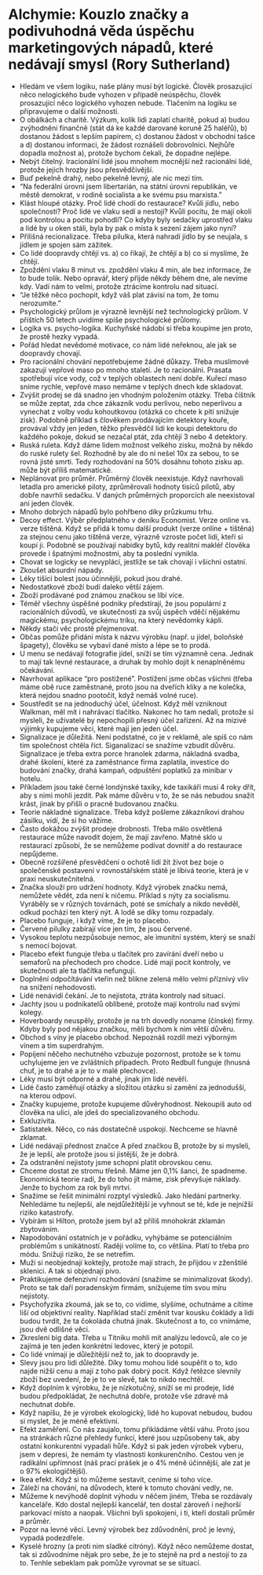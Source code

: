 # Alchymie: Kouzlo značky a podivuhodná věda úspěchu marketingových nápadů, které nedávají smysl (Rory Sutherland)
* Hledám ve všem logiku, naše plány musí být logické. Člověk prosazující něco nelogického bude vyhozen v případě neúspěchu, člověk prosazující něco logického vyhozen nebude. Tlačením na logiku se připravujeme o další možnosti.
* O obálkách a charitě. Výzkum, kolik lidi zaplatí charitě, pokud a) budou zvýhodněni finančně (stát dá ke každé darované koruně 25 haléřů), b) dostanou žádost s lepším papírem, c) dostanou žádost v obchodní tašce a d) dostanou informaci, že žádost roznášeli dobrovolníci. Nejhůře dopadla možnost a), protože bychom čekali, že dopadne nejlépe.
* Nebýt čitelný. Iracionální lidé jsou mnohem mocnější než racionální lidé, protože jejich hrozby jsou přesvědčivější.
* Buď pekelně drahý, nebo pekelně levný, ale nic mezi tím.
* “Na federální úrovni jsem libertarián, na státní úrovni republikán, ve městě demokrat, v rodině socialista a ke svému psu marxista.”
* Klást hloupé otázky. Proč lidé chodí do restaurace? Kvůli jídlu, nebo společnosti? Proč lidé ve vlaku sedí a nestojí? Kvůli pocitu, že mají okolí pod kontrolou a pocitu pohodlí? Co kdyby byly sedačky uprostřed vlaku a lidé by u oken stáli, byla by pak o místa k sezení zájem jako nyní?
* Přílišná recionalizace. Třeba pilulka, která nahradí jídlo by se neujala, s jídlem je spojen sám zážitek.
* Co lidé doopravdy chtějí vs. a) co říkají, že chtějí a b) co si myslíme, že chtějí.
* Zpoždění vlaku 8 minut vs. zpoždění vlaku 4 min, ale bez informace, že to bude tolik. Nebo opravář, který přijde někdy během dne, ale nevíme kdy. Vadí nám to velmi, protože ztrácíme kontrolu nad situací.
* “Je těžké něco pochopit, když váš plat závisí na tom, že tomu nerozumíte.”
* Psychologický průlom je výrazně levnější než technologický průlom. V příštích 50 letech uvidíme spíše psychologické průlomy.
* Logika vs. psycho-logika. Kuchyňské nádobí si třeba koupíme jen proto, že prostě hezky vypadá. 
* Pořád hledat nevědomé motivace, co nám lidé neřeknou, ale jak se doopravdy chovají.
* Pro racionální chování nepotřebujeme žádné důkazy. Třeba muslimové zakazují vepřové maso po mnoho staletí. Je to racionální. Prasata spotřebují více vody, což v teplých oblastech není dobře. Kuřecí maso sníme rychle, vepřové maso nemáme v teplých dnech kde skladovat. 
* Zvýšit prodej se dá snadno jen vhodným položením otázky. Třeba číštník se může zeptat, zda chce zákazník vodu perlivou, nebo neperlivou a vynechat z volby vodu kohoutkovou (otázká co chcete k pití snižuje zisk). Podobně příklad s člověkem prodávajícím detektory kouře, provával vždy jen jeden, těžko přesvědčil lidi ke koupi detektoru do každého pokoje, dokud se nezačal ptát, zda chtějí 3 nebo 4 detektory.
* Ruská ruleta. Když dáme lidem možnost velkého zisku, možná by někdo do ruské rulety šel. Rozhodně by ale do ní nešel 10x za sebou, to se rovná jisté smrti. Tedy rozhodování na 50% dosáhnu tohoto zisku ap. může být příliš matematické.
* Neplánovat pro průměr. Průměrný člověk neexistuje. Když navrhovali letadla pro americké piloty, zprůměrovali hodnoty tisíců pilotů, aby dobře navrhli sedačku. V daných průměrných proporcích ale neexistoval ani jeden člověk.
* Mnoho dobrých nápadů bylo pohřbeno díky průzkumu trhu.
* Decoy effect. Výběr předplatného v deníku Economist. Verze online vs. verze tištěná. Když se přidá k tomu další produkt (verze online + tištěná) za stejnou cenu jako tištěná verze, výrazně vzroste počet lidí, kteří si koupí ji. Podobně se používají nabídky bytů, kdy realitní makléř člověka provede i špatnými možnostmi, aby ta poslední vynikla.
* Chovat se logicky se nevyplácí, jestliže se tak chovají i všichni ostatní.
* Zkoušet absurdní nápady.
* Léky tišící bolest jsou účinnější, pokud jsou drahé.
* Nedostatkové zboží budí daleko větší zájem.
* Zboží prodávané pod známou značkou se líbí více.
* Téměř všechny úspěšné podniky předstírají, že jsou populární z racionálních důvodů, ve skutečnosti za svůj úspěch vděčí nějakému magickému, psychologickému triku, na který nevědomky kápli.
* Někdy stačí věc prostě přejmenovat.
* Občas pomůže přidání místa k názvu výrobku (např. u jídel, boloňské špagety), člověku se vybaví dané místo a lépe se to prodá.
* U menu se nedávají fotografie jídel, sníží se tím významně cena. Jednak to mají tak levné restaurace, a druhak by mohlo dojít k nenaplněnému očekávání.
* Navrhovat aplikace “pro postižené”. Postižení jsme občas všichni (třeba máme obě ruce zaměstnané, proto jsou na dveřích kliky a ne kolečka, která nejdou snadno pootočit, když nemáš volné ruce).
* Soustředit se na jednoduchý účel, účelnost. Když měl vzniknout Walkman, měl mít i nahrávací tlačítko. Nakonec ho tam nedali, protože si mysleli, že uživatelé by nepochopili přesný účel zařízení. Až na mizivé výjimky kupujeme věci, které mají jen jeden účel.
* Signalizace je důležitá. Není podstatné, co je v reklamě, ale spíš co nám tim společnost chtěla říct. Siganalizací se snažíme vzbudit důvěru. Signalizace je třeba extra porce hranolek zdarma, nákladná svadba, drahé školení, které za zaměstnance firma zaplatila, investice do budování značky, drahá kampaň, odpuštění poplatků za minibar v hotelu.
* Příkladem jsou také černé londýnské taxíky, kde taxikáři musí 4 roky dřít, aby s nimi mohli jezdit. Pak máme důvěru v to, že se nás nebudou snažit krást, jinak by přišli o pracně budovanou značku.
* Teorie nákladné signalizace. Třeba když pošleme zákazníkovi drahou zásilku, vidí, že si ho vážíme.
* Často dokážou zvýšit prodeje drobnosti. Třeba málo osvětlená restaurace může navodit dojem, že mají zavřeno. Matné sklo u restaurací způsobí, že se nemůžeme podívat dovnitř a do restaurace nepůjdeme.
* Obecně rozšířené přesvědčení o ochotě lidí žít život bez boje o společenské postavení v rovnostářském státě je líbivá teorie, která je v praxi neuskutečnitelná.
* Značka slouží pro udržení hodnoty. Když výrobek značku nemá, nemůžete vědět, zda není k ničemu. Příklad s nýty za socialismu. Vyráběly se v různých továrnách, poté se smíchaly a nikdo nevěděl, odkud pochází ten který nýt. A lodě se díky tomu rozpadaly.
* Placebo funguje, i když víme, že je to placebo.
* Červené pilulky zabírají více jen tím, že jsou červené.
* Vysokou teplotu nezpůsobuje nemoc, ale imunitní systém, který se snaží s nemocí bojovat.
* Placebo efekt funguje třeba u tlačítek pro zavírání dveří nebo u semaforů na přechodech pro chodce. Lidé mají pocit kontroly, ve skutečnosti ale ta tlačítka nefungují.
* Doplnění odpočítávání vteřin než blikne zelená mělo velmi příznivý vliv na snížení nehodovosti. 
* Lidé nenávidí čekání. Je to nejistota, ztráta kontroly nad situací.
* Jachty jsou u podnikatelů oblíbené, protože mají kontrolu nad svými kolegy.
* Hoverboardy neuspěly, protože je na trh dovedly noname (čínské) firmy. Kdyby byly pod nějakou značkou, měli bychom k nim větší důvěru.
* Obchod s víny je placebo obchod. Nepoznáš rozdíl mezi výborným vínem a tím superdrahým.
* Popíjení něčeho nechutného vzbuzuje pozornost, protože se k tomu uchylujeme jen ve zvláštních případech. Proto Redbull funguje (hnusná chuť, je to drahé a je to v malé plechovce).
* Léky musí být odporné a drahé, jinak jim lidé nevěří.
* Lidé často zaměňují otázky a složitou otázku si zamění za jednodušší, na kterou odpoví.
* Značky kupujeme, protože kupujeme důvěryhodnost. Nekoupíš auto od člověka na ulici, ale jdeš do specializovaného obchodu. 
* Exkluzivita.
* Satistatek. Něco, co nás dostatečně uspokojí. Nechceme se hlavně zklamat.
* Lidé nedávají přednost značce A před značkou B, protože by si mysleli, že je lepší, ale protože jsou si jistější, že je dobrá.
* Za odstranění nejistoty jsme schopni platit obrovskou cenu.
* Chceme dostat ze stromu třešně. Máme jen 0,1% šanci, že spadneme. Ekonomická teorie radí, že do toho jít máme, zisk převyšuje náklady. Jenže to bychom za rok byli mrtví.
* Snažíme se řešit minimální rozptyl výsledků. Jako hledání partnerky. Nehledáme tu nejlepší, ale nejdůležitější je vyhnout se té, kde je nejnižší riziko katastrofy. 
* Vybírám si Hilton, protože jsem byl až příliš mnohokrát zklamán zbytováním.
* Napodobování ostatních je v pořádku, vyhýbáme se potenciálním problémům s unikátností. Raději volíme to, co většina. Platí to třeba pro módu. Snižuji riziko, že se netrefím.
* Muži si neobjednají koktejly, protože mají strach, že přijdou v zženštilé sklenici. A tak si objednají pivo.
* Praktikujeme defenzivní rozhodování (snažíme se minimalizovat škody). Proto se tak daří poradenským firmám, snížujeme tím svou míru nejistoty.
* Psychofyzika zkoumá, jak se to, co vidíme, slyšíme, ochutnáme a cítíme liší od objektivní reality. Například stačí změnit tvar kousku čoklády a lidi budou tvrdit, že ta čokoláda chutná jinak. Skutečnost a to, co vnímáme, jsou dvě odlišné věci.
* Zkreslení big data. Třeba u Titniku mohli mít analýzu ledovců, ale co je zajímá je ten jeden konkrétní ledovec, který je potopil.
* Co lidé vnímají je důležitější než to, jak to doopravdy je.
* Slevy jsou pro lidi důležité. Díky tomu mohou lidé soupěřit o to, kdo najde nižší cenu a mají z toho pak dobrý pocit. Když řetězce slevnily zboží bez uvedení, že je to ve slevě, tak to nikdo nechtěl.
* Když doplním k výrobku, že je nízkotučný, sníží se mi prodeje, lidé budou předpokládat, že nechutná dobře, protože vše zdravé má nechutnat dobře.
* Když napíšu, že je výrobek ekologický, lidé ho kupovat nebudou, budou si myslet, že je méně efektivní.
* Efekt zaměření. Co nás zaujalo, tomu přikládáme větší váhu. Proto jsou na stránkách různé přehledy funkcí, které jsou uzpůsobeny tak, aby ostatní konkurentni vypadali hůře. Když si pak jeden výrobek vyberu, jsem v depresi, že nemám ty vlastnosti konkurenčního. Cestou ven je radikální upřímnost (náš prací prášek je o 4% méně účinnější, ale zat je o 97% ekologičtější).
* Ikea efekt. Když si to můžeme sestavit, ceníme si toho více.
* Záleží na chování, na důvodech, které k tomuto chování vedly, ne.
* Můžeme k nevýhodě doplnit výhodu v něčem jiném, Třeba se rozdávaly kanceláře. Kdo dostal nejlepší kancelář, ten dostal zároveň i nejhorší parkovací místo a naopak. Všichni byli spokojeni, i ti, kteří dostali průměr a průměr.
* Pozor na levné věci. Levný výrobek bez zdůvodnění, proč je levný, vypadá podezdřele.
* Kyselé hrozny (a proti nim sladké citróny). Když něco nemůžeme dostat, tak si zdůvodníme nějak pro sebe, že je to stejně na prd a nestojí to za to. Tenhle sebeklam pak pomůže vyrovnat se se situací.

